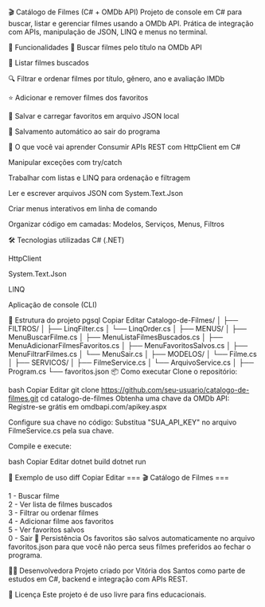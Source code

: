 🎬 Catálogo de Filmes (C# + OMDb API)
Projeto de console em C# para buscar, listar e gerenciar filmes usando a OMDb API. Prática de integração com APIs, manipulação de JSON, LINQ e menus no terminal.

🚀 Funcionalidades
🔎 Buscar filmes pelo título na OMDb API

📄 Listar filmes buscados

🔍 Filtrar e ordenar filmes por título, gênero, ano e avaliação IMDb

⭐ Adicionar e remover filmes dos favoritos

💾 Salvar e carregar favoritos em arquivo JSON local

👋 Salvamento automático ao sair do programa

🧠 O que você vai aprender
Consumir APIs REST com HttpClient em C#

Manipular exceções com try/catch

Trabalhar com listas e LINQ para ordenação e filtragem

Ler e escrever arquivos JSON com System.Text.Json

Criar menus interativos em linha de comando

Organizar código em camadas: Modelos, Serviços, Menus, Filtros

🛠 Tecnologias utilizadas
C# (.NET)

HttpClient

System.Text.Json

LINQ

Aplicação de console (CLI)

📁 Estrutura do projeto
pgsql
Copiar
Editar
Catalogo-de-Filmes/
│
├── FILTROS/
│   ├── LinqFilter.cs
│   └── LinqOrder.cs
│
├── MENUS/
│   ├── MenuBuscarFilme.cs
│   ├── MenuListaFilmesBuscados.cs
│   ├── MenuAdicionarFilmesFavoritos.cs
│   ├── MenuFavoritosSalvos.cs
│   ├── MenuFiltrarFilmes.cs
│   └── MenuSair.cs
│
├── MODELOS/
│   └── Filme.cs
│
├── SERVICOS/
│   ├── FilmeService.cs
│   └── ArquivoService.cs
│
├── Program.cs
└── favoritos.json
📦 Como executar
Clone o repositório:

bash
Copiar
Editar
git clone https://github.com/seu-usuario/catalogo-de-filmes.git
cd catalogo-de-filmes
Obtenha uma chave da OMDb API:
Registre-se grátis em omdbapi.com/apikey.aspx

Configure sua chave no código:
Substitua "SUA_API_KEY" no arquivo FilmeService.cs pela sua chave.

Compile e execute:

bash
Copiar
Editar
dotnet build
dotnet run

📖 Exemplo de uso
diff
Copiar
Editar
=== 🎬 Catálogo de Filmes ===

1 - Buscar filme  
2 - Ver lista de filmes buscados  
3 - Filtrar ou ordenar filmes  
4 - Adicionar filme aos favoritos  
5 - Ver favoritos salvos  
0 - Sair
💾 Persistência
Os favoritos são salvos automaticamente no arquivo favoritos.json para que você não perca seus filmes preferidos ao fechar o programa.

🙋‍♀️ Desenvolvedora
Projeto criado por Vitória dos Santos como parte de estudos em C#, backend e integração com APIs REST.

📄 Licença
Este projeto é de uso livre para fins educacionais.
